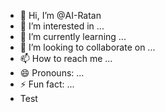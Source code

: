 - 👋 Hi, I’m @AI-Ratan
- 👀 I’m interested in ...
- 🌱 I’m currently learning ...
- 💞️ I’m looking to collaborate on ...
- 📫 How to reach me ...
- 😄 Pronouns: ...
- ⚡ Fun fact: ...
- Test

<!---
AI-Ratan/AI-Ratan is a ✨ special ✨ repository because its `README.md` (this file) appears on your GitHub profile.
You can click the Preview link to take a look at your changes.
--->
